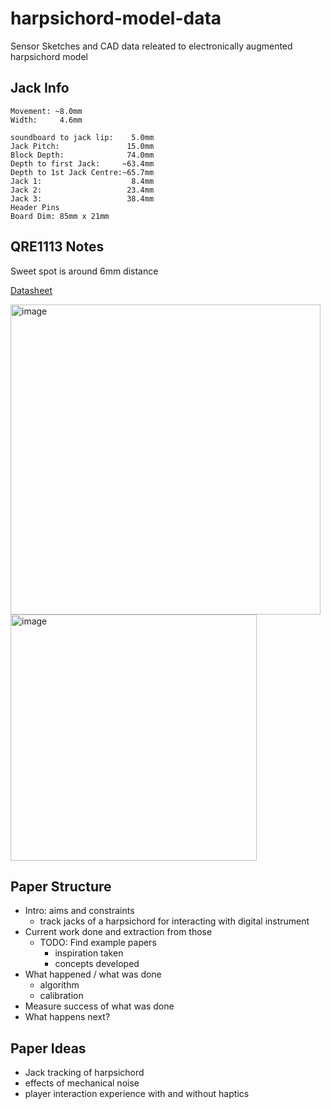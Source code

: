 # harpsichord-model-data
Sensor Sketches and CAD data releated to electronically augmented harpsichord model



## Jack Info

```
Movement: ~8.0mm
Width:     4.6mm
```

```
soundboard to jack lip:    5.0mm
Jack Pitch:               15.0mm
Block Depth:              74.0mm
Depth to first Jack:     ~63.4mm
Depth to 1st Jack Centre:~65.7mm
Jack 1:                    8.4mm
Jack 2:                   23.4mm
Jack 3:                   38.4mm
Header Pins
Board Dim: 85mm x 21mm
```


## QRE1113 Notes

Sweet spot is around 6mm distance


[Datasheet](https://www.mouser.in/datasheet/2/308/QRE1113-1121523.pdf)

<img width="496" alt="image" src="https://github.com/mhamilt/harpsichord-model-data/assets/33174176/ae605c5e-47d4-40e9-a4b1-86a8f60ec120">
<img width="394" alt="image" src="https://github.com/mhamilt/harpsichord-model-data/assets/33174176/14ffb907-1013-4fd9-bb91-761ac52bf176">


## Paper Structure

- Intro: aims and constraints
  - track jacks of a harpsichord for interacting with digital instrument
- Current work done and extraction from those
  - TODO: Find example papers
      - inspiration taken
      - concepts developed
- What happened / what was done
  - algorithm
  - calibration
- Measure success of  what was done
- What happens next?


## Paper Ideas

- Jack tracking of harpsichord
- effects of mechanical noise
- player  interaction experience with and without haptics
